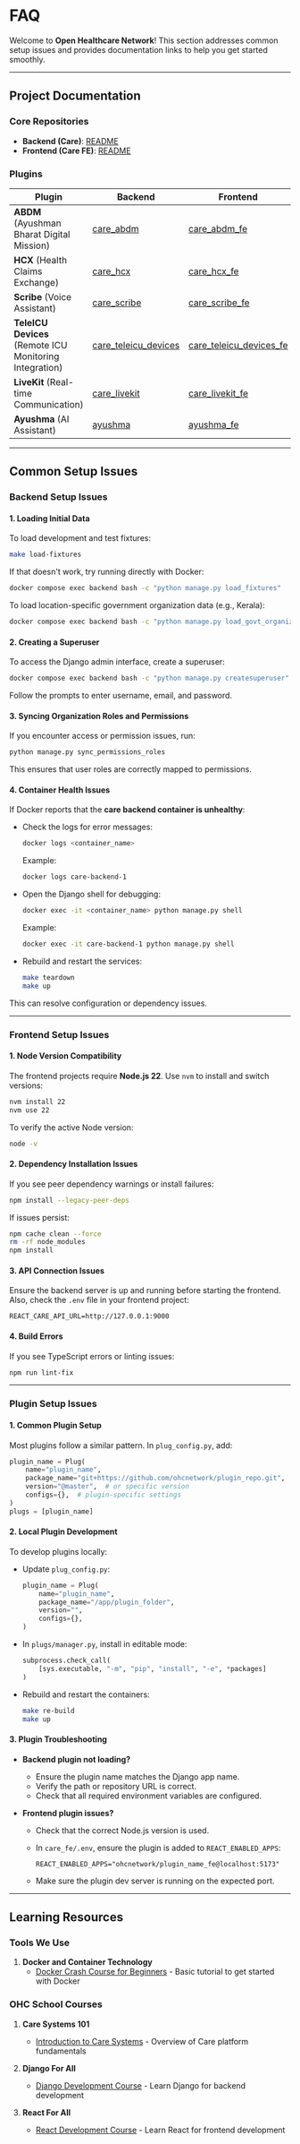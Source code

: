# FAQ

Welcome to **Open Healthcare Network**! This section addresses common setup issues and provides documentation links to help you get started smoothly.

---

## Project Documentation

### Core Repositories

- **Backend (Care)**: [README](https://github.com/ohcnetwork/care)
- **Frontend (Care FE)**: [README](https://github.com/ohcnetwork/care_fe)

### Plugins

| Plugin                                                  | Backend                                                                    | Frontend                                                                         |
| ------------------------------------------------------- | -------------------------------------------------------------------------- | -------------------------------------------------------------------------------- |
| **ABDM** (Ayushman Bharat Digital Mission)              | [care_abdm](https://github.com/ohcnetwork/care_abdm)                       | [care_abdm_fe](https://github.com/ohcnetwork/care_abdm_fe)                       |
| **HCX** (Health Claims Exchange)                        | [care_hcx](https://github.com/ohcnetwork/care_hcx)                         | [care_hcx_fe](https://github.com/ohcnetwork/care_hcx_fe)                         |
| **Scribe** (Voice Assistant)                            | [care_scribe](https://github.com/ohcnetwork/care_scribe)                   | [care_scribe_fe](https://github.com/ohcnetwork/care_scribe_fe)                   |
| **TeleICU Devices** (Remote ICU Monitoring Integration) | [care_teleicu_devices](https://github.com/ohcnetwork/care_teleicu_devices) | [care_teleicu_devices_fe](https://github.com/ohcnetwork/care_teleicu_devices_fe) |
| **LiveKit** (Real-time Communication)                   | [care_livekit](https://github.com/ohcnetwork/care_livekit)                 | [care_livekit_fe](https://github.com/ohcnetwork/care_livekit_fe)                 |
| **Ayushma** (AI Assistant)                              | [ayushma](https://github.com/ohcnetwork/ayushma)                           | [ayushma_fe](https://github.com/ohcnetwork/ayushma_fe)                           |

---

## Common Setup Issues

### Backend Setup Issues

#### 1. Loading Initial Data

To load development and test fixtures:

```bash
make load-fixtures
```

If that doesn't work, try running directly with Docker:

```bash
docker compose exec backend bash -c "python manage.py load_fixtures"
```

To load location-specific government organization data (e.g., Kerala):

```bash
docker compose exec backend bash -c "python manage.py load_govt_organization --state kerala --load-districts --load-local-bodies --load-wards"
```

#### 2. Creating a Superuser

To access the Django admin interface, create a superuser:

```bash
docker compose exec backend bash -c "python manage.py createsuperuser"
```

Follow the prompts to enter username, email, and password.

#### 3. Syncing Organization Roles and Permissions

If you encounter access or permission issues, run:

```bash
python manage.py sync_permissions_roles
```

This ensures that user roles are correctly mapped to permissions.

#### 4. Container Health Issues

If Docker reports that the **care backend container is unhealthy**:

- Check the logs for error messages:

  ```bash
  docker logs <container_name>
  ```

  Example:

  ```bash
  docker logs care-backend-1
  ```

- Open the Django shell for debugging:

  ```bash
  docker exec -it <container_name> python manage.py shell
  ```

  Example:

  ```bash
  docker exec -it care-backend-1 python manage.py shell
  ```

- Rebuild and restart the services:

  ```bash
  make teardown
  make up
  ```

This can resolve configuration or dependency issues.

---

### Frontend Setup Issues

#### 1. Node Version Compatibility

The frontend projects require **Node.js 22**. Use `nvm` to install and switch versions:

```bash
nvm install 22
nvm use 22
```

To verify the active Node version:

```bash
node -v
```

#### 2. Dependency Installation Issues

If you see peer dependency warnings or install failures:

```bash
npm install --legacy-peer-deps
```

If issues persist:

```bash
npm cache clean --force
rm -rf node_modules
npm install
```

#### 3. API Connection Issues

Ensure the backend server is up and running before starting the frontend.
Also, check the `.env` file in your frontend project:

```env
REACT_CARE_API_URL=http://127.0.0.1:9000
```

#### 4. Build Errors

If you see TypeScript errors or linting issues:

```bash
npm run lint-fix
```

---

### Plugin Setup Issues

#### 1. Common Plugin Setup

Most plugins follow a similar pattern. In `plug_config.py`, add:

```python
plugin_name = Plug(
    name="plugin_name",
    package_name="git+https://github.com/ohcnetwork/plugin_repo.git",
    version="@master",  # or specific version
    configs={},  # plugin-specific settings
)
plugs = [plugin_name]
```

#### 2. Local Plugin Development

To develop plugins locally:

- Update `plug_config.py`:

  ```python
  plugin_name = Plug(
      name="plugin_name",
      package_name="/app/plugin_folder",
      version="",
      configs={},
  )
  ```

- In `plugs/manager.py`, install in editable mode:

  ```python
  subprocess.check_call(
      [sys.executable, "-m", "pip", "install", "-e", *packages]
  )
  ```

- Rebuild and restart the containers:

  ```bash
  make re-build
  make up
  ```

#### 3. Plugin Troubleshooting

- **Backend plugin not loading?**

  - Ensure the plugin name matches the Django app name.
  - Verify the path or repository URL is correct.
  - Check that all required environment variables are configured.

- **Frontend plugin issues?**

  - Check that the correct Node.js version is used.

  - In `care_fe/.env`, ensure the plugin is added to `REACT_ENABLED_APPS`:

    ```env
    REACT_ENABLED_APPS="ohcnetwork/plugin_name_fe@localhost:5173"
    ```

  - Make sure the plugin dev server is running on the expected port.

---

## Learning Resources

### Tools We Use

1. **Docker and Container Technology**
   - [Docker Crash Course for Beginners](https://www.youtube.com/watch?v=0UG2x2iWerk) - Basic tutorial to get started with Docker

### OHC School Courses

1. **Care Systems 101**

   - [Introduction to Care Systems](https://school.ohc.network/courses/357) - Overview of Care platform fundamentals

2. **Django For All**

   - [Django Development Course](https://school.ohc.network/courses/1844) - Learn Django for backend development

3. **React For All**
   - [React Development Course](https://school.ohc.network/courses/1843) - Learn React for frontend development
